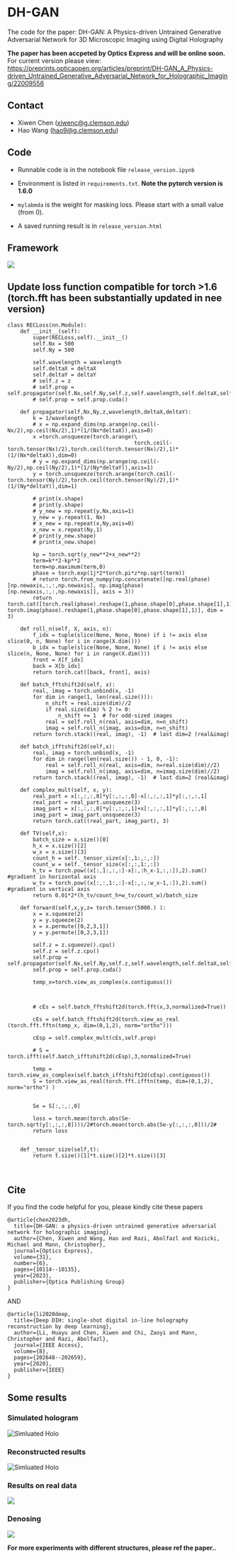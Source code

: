 # DH-GAN
The code for the paper: DH-GAN: A Physics-driven Untrained Generative Adversarial Network for 3D Microscopic Imaging using Digital Holography

**The paper has been accpeted by Optics Express and will be online soon.** 
For current version please view: https://preprints.opticaopen.org/articles/preprint/DH-GAN_A_Physics-driven_Untrained_Generative_Adversarial_Network_for_Holographic_Imaging/22009556 
## Contact
- Xiwen Chen (xiwenc@g.clemson.edu)
- Hao Wang (hao9@g.clemson.edu)

## Code
- Runnable code is in the notebook file ``` release_version.ipynb ```
- Environment is listed in ``` requirements.txt ```.
**Note the pytorch version is 1.6.0**
- ```mylabmda``` is the weight for masking loss. Please start with a small value (from 0).

- A saved running result is in ``` release_version.html ```


## Framework
![](https://github.com/XiwenChen-Clemson/DH-GAN/blob/main/figs/framework.jpg)


## Update loss function compatible for torch >1.6 (torch.fft has been substantially updated in nee version)
```
class RECLoss(nn.Module):
    def __init__(self):
        super(RECLoss,self).__init__()
        self.Nx = 500
        self.Ny = 500
        
        self.wavelength = wavelength
        self.deltaX = deltaX
        self.deltaY = deltaY
        # self.z = z
        # self.prop = self.propagator(self.Nx,self.Ny,self.z,self.wavelength,self.deltaX,self.deltaY)
        # self.prop = self.prop.cuda()

    def propagator(self,Nx,Ny,z,wavelength,deltaX,deltaY):
        k = 1/wavelength
        # x = np.expand_dims(np.arange(np.ceil(-Nx/2),np.ceil(Nx/2),1)*(1/(Nx*deltaX)),axis=0)
        x =torch.unsqueeze(torch.arange(\
                                        torch.ceil(-torch.tensor(Nx)/2),torch.ceil(torch.tensor(Nx)/2),1)*(1/(Nx*deltaX)),dim=0)
        # y = np.expand_dims(np.arange(np.ceil(-Ny/2),np.ceil(Ny/2),1)*(1/(Ny*deltaY)),axis=1)
        y = torch.unsqueeze(torch.arange(torch.ceil(-torch.tensor(Ny)/2),torch.ceil(torch.tensor(Ny)/2),1)*(1/(Ny*deltaY)),dim=1)
        
        # print(x.shape)
        # print(y.shape)
        # y_new = np.repeat(y,Nx,axis=1)
        y_new = y.repeat(1, Nx)
        # x_new = np.repeat(x,Ny,axis=0)
        x_new = x.repeat(Ny,1)
        # print(y_new.shape)
        # print(x_new.shape)
        
        kp = torch.sqrt(y_new**2+x_new**2)
        term=k**2-kp**2
        term=np.maximum(term,0) 
        phase = torch.exp(1j*2*torch.pi*z*np.sqrt(term))
        # return torch.from_numpy(np.concatenate([np.real(phase)[np.newaxis,:,:,np.newaxis], np.imag(phase)[np.newaxis,:,:,np.newaxis]], axis = 3))
        return torch.cat([torch.real(phase).reshape(1,phase.shape[0],phase.shape[1],1), torch.imag(phase).reshape(1,phase.shape[0],phase.shape[1],1)], dim = 3)

    def roll_n(self, X, axis, n):
        f_idx = tuple(slice(None, None, None) if i != axis else slice(0, n, None) for i in range(X.dim()))
        b_idx = tuple(slice(None, None, None) if i != axis else slice(n, None, None) for i in range(X.dim()))
        front = X[f_idx]
        back = X[b_idx]
        return torch.cat([back, front], axis)

    def batch_fftshift2d(self, x):
        real, imag = torch.unbind(x, -1)
        for dim in range(1, len(real.size())):
            n_shift = real.size(dim)//2
            if real.size(dim) % 2 != 0:
                n_shift += 1  # for odd-sized images
            real = self.roll_n(real, axis=dim, n=n_shift)
            imag = self.roll_n(imag, axis=dim, n=n_shift)
        return torch.stack((real, imag), -1)  # last dim=2 (real&imag)

    def batch_ifftshift2d(self,x):
        real, imag = torch.unbind(x, -1)
        for dim in range(len(real.size()) - 1, 0, -1):
            real = self.roll_n(real, axis=dim, n=real.size(dim)//2)
            imag = self.roll_n(imag, axis=dim, n=imag.size(dim)//2)
        return torch.stack((real, imag), -1)  # last dim=2 (real&imag)
    
    def complex_mult(self, x, y):
        real_part = x[:,:,:,0]*y[:,:,:,0]-x[:,:,:,1]*y[:,:,:,1]
        real_part = real_part.unsqueeze(3)
        imag_part = x[:,:,:,0]*y[:,:,:,1]+x[:,:,:,1]*y[:,:,:,0]
        imag_part = imag_part.unsqueeze(3)
        return torch.cat((real_part, imag_part), 3)
    
    def TV(self,x):
        batch_size = x.size()[0]
        h_x = x.size()[2]
        w_x = x.size()[3]
        count_h = self._tensor_size(x[:,1:,:,:])
        count_w = self._tensor_size(x[:,:,1:,:])
        h_tv = torch.pow((x[:,1:,:,:]-x[:,:h_x-1,:,:]),2).sum() #gradient in horizontal axis
        w_tv = torch.pow((x[:,:,1:,:]-x[:,:,:w_x-1,:]),2).sum() #gradient in vertical axis
        return 0.01*2*(h_tv/count_h+w_tv/count_w)/batch_size
    
    def forward(self,x,y,z= torch.tensor(5000.) ):
        x = x.squeeze(2)
        y = y.squeeze(2)
        x = x.permute([0,2,3,1])
        y = y.permute([0,2,3,1])
        
        self.z = z.squeeze().cpu()
        self.z = self.z.cpu()
        self.prop = self.propagator(self.Nx,self.Ny,self.z,self.wavelength,self.deltaX,self.deltaY)
        self.prop = self.prop.cuda()
        
        temp_x=torch.view_as_complex(x.contiguous())
          
       
        
        # cEs = self.batch_fftshift2d(torch.fft(x,3,normalized=True))
        
        cEs = self.batch_fftshift2d(torch.view_as_real (torch.fft.fftn(temp_x, dim=(0,1,2), norm="ortho")))
        
        cEsp = self.complex_mult(cEs,self.prop)
        
        # S = torch.ifft(self.batch_ifftshift2d(cEsp),3,normalized=True)
        
        temp = torch.view_as_complex(self.batch_ifftshift2d(cEsp).contiguous())
        S = torch.view_as_real(torch.fft.ifftn(temp, dim=(0,1,2), norm="ortho") )
        
        
        Se = S[:,:,:,0]
        
        loss = torch.mean(torch.abs(Se-torch.sqrt(y[:,:,:,0])))/2#torch.mean(torch.abs(Se-y[:,:,:,0]))/2#
        return loss


    def _tensor_size(self,t):
        return t.size()[1]*t.size()[2]*t.size()[3]



```
## Cite 
If you find the code helpful for you, please kindly cite these papers
```
@article{chen2023dh,
  title={DH-GAN: a physics-driven untrained generative adversarial network for holographic imaging},
  author={Chen, Xiwen and Wang, Hao and Razi, Abolfazl and Kozicki, Michael and Mann, Christopher},
  journal={Optics Express},
  volume={31},
  number={6},
  pages={10114--10135},
  year={2023},
  publisher={Optica Publishing Group}
}
```
AND
```
@article{li2020deep,
  title={Deep DIH: single-shot digital in-line holography reconstruction by deep learning},
  author={Li, Huayu and Chen, Xiwen and Chi, Zaoyi and Mann, Christopher and Razi, Abolfazl},
  journal={IEEE Access},
  volume={8},
  pages={202648--202659},
  year={2020},
  publisher={IEEE}
}
```



## Some results
### Simulated hologram
![Simluated Holo](https://github.com/XiwenChen-Clemson/DH-GAN/blob/main/figs/holo.bmp)

### Reconstructed results
![Simluated Holo](https://github.com/XiwenChen-Clemson/DH-GAN/blob/main/figs/final_results_2.jpg)

### Results on real data
![](https://github.com/XiwenChen-Clemson/DH-GAN/blob/main/figs/DH_rec_1.png)

### Denosing
![](https://github.com/XiwenChen-Clemson/DH-GAN/blob/main/figs/NOISE_NEW.jpg)

**For more experiments with different structures, please ref the paper..**

